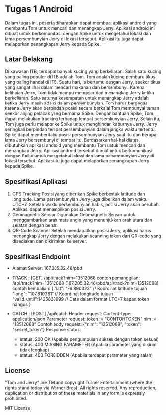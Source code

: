 # Tugas 1 Android

Dalam tugas ini, peserta diharapkan dapat membuat aplikasi android yang membantu Tom untuk mencari dan menangkap Jerry. Aplikasi android ini dibuat untuk berkomunikasi dengan Spike untuk mengetahui lokasi dan lama persembunyian Jerry di lokasi tersebut. Aplikasi itu juga dapat melaporkan penangkapan Jerry kepada Spike.

## Latar Belakang
Di kawasan ITB, terdapat banyak kucing yang berkeliaran. Salah satu kucing yang paling populer di ITB adalah Tom. Tom adalah kucing pemburu tikus yang paling handal di ITB. Suatu hari, ia bertemu dengan Jerry, seekor tikus yang sangat lihai dalam mencari makanan dan bersembunyi. Karena kelihaian Jerry, Tom tidak mampu mengejar dan menangkap Jerry ketika berkeliaran. Satu-satunya kesempatan untuk menangkap Jerry adalah ketika Jerry masih ada di dalam persembunyian. Tom harus bergegas karena Jerry akan berpindah posisi secara berkala!
Tom mempunyai teman seekor anjing pelacak yang bernama Spike. Dengan bantuan Spike, Tom dapat melakukan tracking terhadap tempat persembunyian Jerry. Selain itu, Tom juga perlu melapor ke Spike untuk menghindari kaburnya Jerry. Jerry seringkali berpindah tempat persembunyian dalam jangka waktu tertentu. Spike dapat memberitahu posisi persembunyian Jerry saat itu dan berapa lama Jerry bersembunyi di tempat itu.
Berdasarkan hal-hal diatas, dibutuhkan aplikasi android yang membantu Tom untuk mencari dan menangkap Jerry. Aplikasi android tersebut dibuat untuk berkomunikasi dengan Spike untuk mengetahui lokasi dan lama persembunyian Jerry di lokasi tersebut. Aplikasi itu juga dapat melaporkan penangkapan Jerry kepada Spike.

## Spesifikasi Aplikasi
1. GPS Tracking
   Posisi yang diberikan Spike berbentuk latitude dan longitude. Lama persembunyian Jerry juga diberikan dalam waktu UTC+7. Setelah waktu persembunyian habis, posisi Jerry akan berubah. Aplikasi dapat menampilkan posisi Jerry.
2. Geomagnetic Sensor
   Digunakan Geomagnetic Sensor untuk menggambarkan arah mata angin yang menunjukkan arah utara dan selatan dengan benar.
3. QR-Code Scanner
   Setelah mendapatkan posisi Jerry, aplikasi harus menangkap Jerry dengan melakukan scanning token dari QR-code yang disediakan dan dikirimkan ke server.

## Spesifikasi Endpoint
- Alamat Server: 167.205.32.46/pbd

- TRACK : [GET] /api/track?nim=13512068
  contoh pemanggilan:
  /api/track?nim=13512068 (167.205.32.46/pbd/api/track?nim=13512068)
  contoh kembalian:
  {
  "lat": "-6.890323" // Koordinat latitude tujuan
  "long": "107.610381" // Koordinat longitude tujuan "valid_until":1425833999 // Date dalam format UTC+7 kapan token hangus
  }

- CATCH : [POST] /api/catch
  Header request:
  Content-type: application/json
  Parameter request:
  token := "CONTOHTOKEN"
  nim := "13512068"
  Contoh body request:
  {"nim": "13512068", "token": "secret_token"}
  Response status:
  - status: 200 OK (Apabila pengumpulan sukses dengan token sesuai)
  - status: 400 MISSING PARAMETER (Apabila parameter yang dikirim tidak lengkap)
  - status: 403 FORBIDDEN (Apabila terdapat parameter yang salah)

## License
"Tom and Jerry" are TM and copyright Turner Entertainment (where the rights stand today via Warner Bros). All rights
reserved. Any reproduction, duplication or distribution of these materials in any form is expressly prohibited.

MIT License